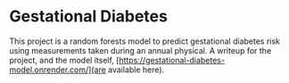 # Gestational Diabetes

This project is a random forests model to predict gestational diabetes risk using measurements taken during an annual physical. A writeup for the project, and the model itself, [https://gestational-diabetes-model.onrender.com/](are available here). 
